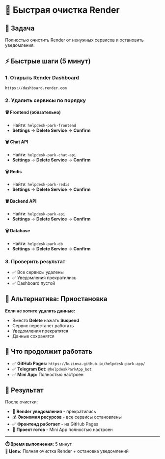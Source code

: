 # 🧹 Быстрая очистка Render

## 🚨 Задача
Полностью очистить Render от ненужных сервисов и остановить уведомления.

## ⚡ Быстрые шаги (5 минут)

### 1. **Открыть Render Dashboard**
```
https://dashboard.render.com
```

### 2. **Удалить сервисы по порядку**

#### 🗑️ **Frontend (обязательно)**
- Найти: `helpdesk-park-frontend`
- **Settings** → **Delete Service** → **Confirm**

#### 🗑️ **Chat API**
- Найти: `helpdesk-park-chat-api`
- **Settings** → **Delete Service** → **Confirm**

#### 🗑️ **Redis**
- Найти: `helpdesk-park-redis`
- **Settings** → **Delete Service** → **Confirm**

#### 🗑️ **Backend API**
- Найти: `helpdesk-park-api`
- **Settings** → **Delete Service** → **Confirm**

#### 🗑️ **Database**
- Найти: `helpdesk-park-db`
- **Settings** → **Delete Service** → **Confirm**

### 3. **Проверить результат**
- ✅ Все сервисы удалены
- ✅ Уведомления прекратились
- ✅ Dashboard пустой

## 🔄 Альтернатива: Приостановка

**Если не хотите удалять данные:**
- Вместо **Delete** нажать **Suspend**
- Сервис перестанет работать
- Уведомления прекратятся
- Данные сохранятся

## 📱 Что продолжит работать

- ✅ **GitHub Pages:** `https://kuzinva.github.io/helpdesk-park-app/`
- ✅ **Telegram Bot:** `@helpdeskParkApp_bot`
- ✅ **Mini App:** Полностью настроен

## 🎯 Результат

После очистки:
- 🚫 **Render уведомления** - прекратились
- 💰 **Экономия ресурсов** - все сервисы остановлены
- ✅ **Фронтенд работает** - на GitHub Pages
- 🎉 **Проект готов** - Mini App полностью настроен

---

**⏱️ Время выполнения:** 5 минут  
**🎯 Цель:** Полная очистка Render + остановка уведомлений
